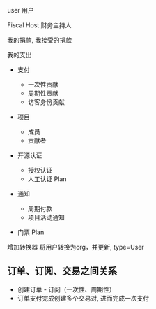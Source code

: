 user 用户

Fiscal Host 财务主持人

我的捐款, 我接受的捐款

我的支出

- 支付
  - 一次性贡献
  - 周期性贡献
  - 访客身份贡献

- 项目
    - 成员
    - 贡献者

- 开源认证
  - 授权认证
  - 人工认证 Plan

- 通知
  - 周期付款
  - 项目活动通知

- 门票 Plan


增加转换器
将用户转换为org，并更新, type=User


## 订单、订阅、交易之间关系
- 创建订单 - 订阅（一次性、周期性）
- 订单支付完成创建多个交易对, 进而完成一次支付
